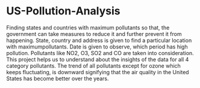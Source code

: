 # US-Pollution-Analysis
Finding states and countries with maximum pollutants so that, the government can take measures to reduce it and further prevent it from happening. State, country and address is given to find a particular location with maximumpollutants. Date is given to observe, which period has high pollution. Pollutants like NO2, O3, SO2 and CO are taken into consideration.
This project helps us to understand about the insights of the data for all 4 category pollutants. The trend of all pollutants except for ozone which keeps fluctuating, is downward signifying that the air quality in the United States has become better over the years.
